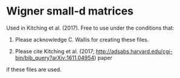 # Wigner small-d matrices 

Used in Kitching et al. (2017). Free to use under the conditions that: 

1) Please acknowledge C. Wallis for creating these files. 

2) Please cite Kitching et al. (2017; http://adsabs.harvard.edu/cgi-bin/bib_query?arXiv:1611.04954) paper 

if these files are used. 
